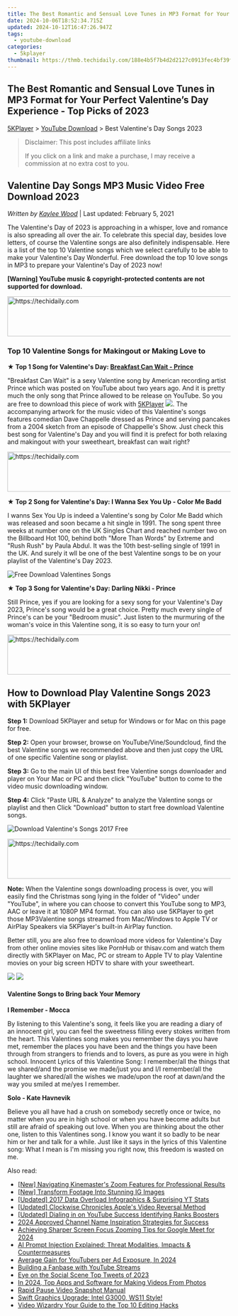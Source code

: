 ```yaml
---
title: The Best Romantic and Sensual Love Tunes in MP3 Format for Your Perfect Valentine’s Day Experience - Top Picks of 2023
date: 2024-10-06T18:52:34.715Z
updated: 2024-10-12T16:47:26.947Z
tags:
  - youtube-download
categories:
  - 5kplayer
thumbnail: https://thmb.techidaily.com/188e4b5f7b4d2d2127c0913fec4bf39f7b63f882f1dce5c675f74afd09d13628.jpg
---
```


## The Best Romantic and Sensual Love Tunes in MP3 Format for Your Perfect Valentine’s Day Experience - Top Picks of 2023

[5KPlayer](https://tools.techidaily.com/5kplayer/products/) \> [YouTube Download](https://tools.techidaily.com/5kplayer/youtube-download/) \> Best Valentine's Day Songs 2023

>  Disclaimer: This post includes affiliate links
>
>  If you click on a link and make a purchase, I may receive a commission at no extra cost to you.
>

## Valentine Day Songs MP3 Music Video Free Download 2023

 _Written by [Kaylee Wood](https://www.quora.com/profile/Amanda-Hu-21)_ | Last updated: February 5, 2021 

The Valentine's Day of 2023 is approaching in a whisper, love and romance is also spreading all over the air. To celebrate this special day, besides love letters, of course the Valentine songs are also definitely indispensable. Here is a list of the top 10 Valentine songs which we select carefully to be able to make your Valentine's Day Wonderful. Free download the top 10 love songs in MP3 to prepare your Valentine's Day of 2023 now!

**\[Warning\] YouTube music & copyright-protected contents are not supported for download.**

<!-- affiliate ads begin -->
<a href="https://appsumo.8odi.net/c/5597632/2144297/7443" target="_top" id="2144297">
  <img src="//a.impactradius-go.com/display-ad/7443-2144297" border="0" alt="https://techidaily.com" width="600" height="90"/>
</a>
<img height="0" width="0" src="https://appsumo.8odi.net/i/5597632/2144297/7443" style="position:absolute;visibility:hidden;" border="0" />
<!-- affiliate ads end -->

### Top 10 Valentine Songs for Makingout or Making Love to

**★ Top 1 Song for Valentine's Day: [Breakfast Can Wait - Prince](https://www.youtube.com/watch?v=GHbyNrGXpAA)** 

"Breakfast Can Wait" is a sexy Valentine song by American recording artist Prince which was posted on YouTube about two years ago. And it is pretty much the only song that Prince allowed to be release on YouTube. So you are free to download this piece of work with [5KPlayer](https://tools.techidaily.com/5kplayer/products/) [![](https://www.5kplayer.com/youtube-download/../software/pic-style/dvd-video/01.png)](https://tools.techidaily.com/5kplayer/products/). The accompanying artwork for the music video of this Valentine's songs features comedian Dave Chappelle dressed as Prince and serving pancakes from a 2004 sketch from an episode of Chappelle's Show. Just check this best song for Valentine's Day and you will find it is prefect for both relaxing and makingout with your sweetheart, breakfast can wait right? 

<!-- affiliate ads begin -->
<a href="https://imp.i357552.net/c/5597632/1030380/11832" target="_top" id="1030380">
  <img src="//a.impactradius-go.com/display-ad/11832-1030380" border="0" alt="https://techidaily.com" width="720" height="90"/>
</a>
<img height="0" width="0" src="https://imp.i357552.net/i/5597632/1030380/11832" style="position:absolute;visibility:hidden;" border="0" />
<!-- affiliate ads end -->

**★ Top 2 Song for Valentine's Day: I Wanna Sex You Up - Color Me Badd** 

I wanns Sex You Up is indeed a Valentine's song by Color Me Badd which was released and soon became a hit single in 1991\. The song spent three weeks at number one on the UK Singles Chart and reached number two on the Billboard Hot 100, behind both "More Than Words" by Extreme and "Rush Rush" by Paula Abdul. It was the 10th best-selling single of 1991 in the UK. And surely it wll be one of the best Valentine songs to be on your playlist of the Valentine's Day 2023.

![Free Download Valentines Songs](https://www.5kplayer.com/youtube-download/img/romantic-valentines-night.jpg) 

**★ Top 3 Song for Valentine's Day: Darling Nikki - Prince** 

 Still Prince, yes if you are looking for a sexy song for your Valentine's Day 2023, Prince's song would be a great choice. Pretty much every single of Prince's can be your "Bedroom music". Just listen to the murmuring of the woman's voice in this Valentine song, it is so easy to turn your on! 

<!-- affiliate ads begin -->
<a href="https://appsumo.8odi.net/c/5597632/2118320/7443" target="_top" id="2118320">
  <img src="//a.impactradius-go.com/display-ad/7443-2118320" border="0" alt="https://techidaily.com" width="728" height="90"/>
</a>
<img height="0" width="0" src="https://appsumo.8odi.net/i/5597632/2118320/7443" style="position:absolute;visibility:hidden;" border="0" />
<!-- affiliate ads end -->

##  How to Download Play Valentine Songs 2023 with 5KPlayer

**Step 1:**  Download 5KPlayer and setup for Windows or for Mac on this page for free. 

**Step 2:** Open your browser, browse on YouTube/Vine/Soundcloud, find the best Valentine songs we recommended above and then just copy the URL of one specific Valentine song or playlist.

**Step 3:** Go to the main UI of this best free Valentine songs downloader and player on Your Mac or PC and then click "YouTube" button to come to the video music downloading window. 

**Step 4:** Click "Paste URL & Analyze" to analyze the Valentine songs or playlist and then Click "Download" button to start free download Valentine songs.

![Download Valentine's Songs 2017 Free](https://www.5kplayer.com/youtube-download/img/4k-youtube-download.jpg)

<!-- affiliate ads begin -->
<a href="https://appsumo.8odi.net/c/5597632/2037318/7443" target="_top" id="2037318">
  <img src="//a.impactradius-go.com/display-ad/7443-2037318" border="0" alt="https://techidaily.com" width="728" height="90"/>
</a>
<img height="0" width="0" src="https://appsumo.8odi.net/i/5597632/2037318/7443" style="position:absolute;visibility:hidden;" border="0" />
<!-- affiliate ads end -->

**Note:** When the Valentine songs downloading process is over, you will easily find the Christmas song lying in the folder of "Video" under "YouTube", in where you can choose to convert this YouTube song to MP3, AAC or leave it at 1080P MP4 format. You can also use 5KPlayer to get those MP3Valentine songs streamed from Mac/Windows to Apple TV or AirPlay Speakers via 5KPlayer's built-in AirPlay function.

Better still, you are also free to download more videos for Valentine's Day from other online movies sites like PornHub or thisav.com and watch them directly with 5KPlayer on Mac, PC or stream to Apple TV to play Valentine movies on your big screen HDTV to share with your sweetheart.

[![](https://www.5kplayer.com/youtube-download/../button/freedownwhitewin.png)](https://tools.techidaily.com/5kplayer/products/) [![](https://www.5kplayer.com/youtube-download/../button/freedownbackmac.png)](https://tools.techidaily.com/5kplayer/products/) 

#### **Valentine Songs to Bring back Your Memory**

**I Remember - Mocca**

By listening to this Valentine's song, it feels like you are reading a diary of an innocent girl, you can feel the sweetness filling every stokes written from the heart. This Valentines song makes you remember the days you have met, remember the places you have been and the things you have been through from strangers to friends and to lovers, as pure as you were in high school. Innocent Lyrics of this Valentine Song: I remember/all the things that we shared/and the promise we made/just you and I/I remember/all the laughter we shared/all the wishes we made/upon the roof at dawn/and the way you smiled at me/yes I remember.

 **Solo - Kate Havnevik**

Believe you all have had a crush on somebody secretly once or twice, no matter when you are in high school or when you have become adults but still are afraid of speaking out love. When you are thinking about the other one, listen to this Valentines song. I know you want it so badly to be near him or her and talk for a while. Just like it says in the lyrics of this Valentine song: What I mean is I'm missing you right now, this freedom is wasted on me.

<ins class="adsbygoogle"
     style="display:block"
     data-ad-format="autorelaxed"
     data-ad-client="ca-pub-7571918770474297"
     data-ad-slot="1223367746"></ins>

<ins class="adsbygoogle"
     style="display:block"
     data-ad-client="ca-pub-7571918770474297"
     data-ad-slot="8358498916"
     data-ad-format="auto"
     data-full-width-responsive="true"></ins>

<span class="atpl-alsoreadstyle">Also read:</span>
<div><ul>
<li><a href="https://article-knowledge.techidaily.com/new-navigating-kinemasters-zoom-features-for-professional-results/"><u>[New] Navigating Kinemaster's Zoom Features for Professional Results</u></a></li>
<li><a href="https://instagram-clips.techidaily.com/new-transform-footage-into-stunning-ig-images/"><u>[New] Transform Footage Into Stunning IG Images</u></a></li>
<li><a href="https://youtube-video-recordings.techidaily.com/updated-2017-data-overload-infographics-and-surprising-yt-stats/"><u>[Updated] 2017 Data Overload Infographics & Surprising YT Stats</u></a></li>
<li><a href="https://extra-information.techidaily.com/updated-clockwise-chronicles-apples-video-reversal-method/"><u>[Updated] Clockwise Chronicles Apple's Video Reversal Method</u></a></li>
<li><a href="https://youtube-video-recordings.techidaily.com/updated-dialing-in-on-youtube-success-identifying-ranks-boosters/"><u>[Updated] Dialing in on YouTube Success Identifying Ranks Boosters</u></a></li>
<li><a href="https://youtube-video-recordings.techidaily.com/2024-approved-channel-name-inspiration-strategies-for-success/"><u>2024 Approved Channel Name Inspiration Strategies for Success</u></a></li>
<li><a href="https://extra-tips.techidaily.com/achieving-sharper-screen-focus-zooming-tips-for-google-meet-for-2024/"><u>Achieving Sharper Screen Focus Zooming Tips for Google Meet for 2024</u></a></li>
<li><a href="https://tech-hub.techidaily.com/ai-prompt-injection-explained-threat-modalities-impacts-and-countermeasures/"><u>AI Prompt Injection Explained: Threat Modalities, Impacts & Countermeasures</u></a></li>
<li><a href="https://youtube-video-recordings.techidaily.com/average-gain-for-youtubers-per-ad-exposure-in-2024/"><u>Average Gain for YouTubers per Ad Exposure, In 2024</u></a></li>
<li><a href="https://youtube-video-recordings.techidaily.com/building-a-fanbase-with-youtube-streams/"><u>Building a Fanbase with YouTube Streams</u></a></li>
<li><a href="https://twitter-videos.techidaily.com/eye-on-the-social-scene-top-tweets-of-2023/"><u>Eye on the Social Scene Top Tweets of 2023</u></a></li>
<li><a href="https://extra-skills.techidaily.com/in-2024-top-apps-and-software-for-making-videos-from-photos/"><u>In 2024, Top Apps and Software for Making Videos From Photos</u></a></li>
<li><a href="https://digital-screen-recording.techidaily.com/rapid-pause-video-snapshot-manual/"><u>Rapid Pause Video Snapshot Manual</u></a></li>
<li><a href="https://network-issues.techidaily.com/swift-graphics-upgrade-intel-g3000-ws11-style/"><u>Swift Graphics Upgrade: Intel G3000, WS11 Style!</u></a></li>
<li><a href="https://youtube-video-recordings.techidaily.com/video-wizardry-your-guide-to-the-top-10-editing-hacks/"><u>Video Wizardry Your Guide to the Top 10 Editing Hacks</u></a></li>
</ul></div>

